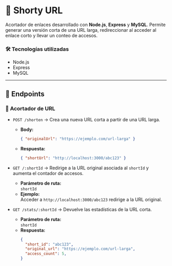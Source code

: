 # 🔗 Shorty URL

Acortador de enlaces desarrollado con **Node.js**, **Express** y **MySQL**. Permite generar una versión corta de una URL larga, redireccionar al acceder al enlace corto y llevar un conteo de accesos.

### 🛠 Tecnologías utilizadas

- Node.js
- Express
- MySQL

---

## 📡 Endpoints

### 🔗 **Acortador de URL**
- `POST /shorten` → Crea una nueva URL corta a partir de una URL larga.
  - **Body:**  
    ```json
    { "originalUrl": "https://ejemplo.com/url-larga" }
    ```
  - **Respuesta:**  
    ```json
    { "shortUrl": "http://localhost:3000/abc123" }
    ```

- `GET /:shortId` → Redirige a la URL original asociada al `shortId` y aumenta el contador de accesos.
  - **Parámetro de ruta:**  
    `shortId`  
  - **Ejemplo:**  
    Acceder a `http://localhost:3000/abc123` redirige a la URL original.

- `GET /stats/:shortId` → Devuelve las estadísticas de la URL corta.
  - **Parámetro de ruta:**  
    `shortId`  
  - **Respuesta:**  
    ```json
    {
      "short_id": "abc123",
      "original_url": "https://ejemplo.com/url-larga",
      "access_count": 5,
    }
    ```
```
